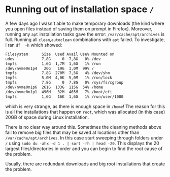
# Running out of installation space `/`

A few days ago I wasn't able to make temporary downloads (the kind where you open files instead of saving them on prompt in Firefox). Moreover, running any `apt` installation tasks gave the error: `/var/cache/apt/archives` is full. Running all `clean`,`autoclean` combinations with `apt` failed. To investigate, I ran `df  -h` which showed:

```bash
Filesystem      Size  Used Avail Use% Mounted on
udev            7,8G     0  7,8G   0% /dev
tmpfs           1,6G  1,7M  1,6G   1% /run
/dev/nvme0n1p4   20G   19G  1,0M  99% /
tmpfs           7,8G  270M  7,5G   4% /dev/shm
tmpfs           5,0M  4,0K  5,0M   1% /run/lock
tmpfs           7,8G     0  7,8G   0% /sys/fs/cgroup
/dev/nvme0n1p6  261G  133G  115G  54% /home
/dev/nvme0n1p1  496M   32M  465M   7% /boot/efi
tmpfs           1,6G   16K  1,6G   1% /run/user/1000
```
which is very strange, as there is enough space in `/home`! The reason for this is all the installations that happen on `root`, which was allocated (in this case) 20GB of space during Linux installation.

There is no clear way around this. Sometimes the cleaning methods above fail to remove big files that may be saved at locations other than `/var/cache/apt/archives`. In this case start sweeping through folders under `/` using `sudo du -ahx -d 1 . | sort -rh | head -20`. This displays the 20 largest files/directories in order and you can begin to find the root cause of the problem.

Usually, there are redundant downloads and big root installations that create the problem.



